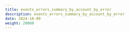 ```yaml
---
title: events_errors_summary_by_account_by_error
description: events_errors_summary_by_account_by_error
date: 2024-10-09
weight: 20000
---
```

<style>
th, td {
  border: 1px solid rgb(190, 190, 190);
}
</style>
